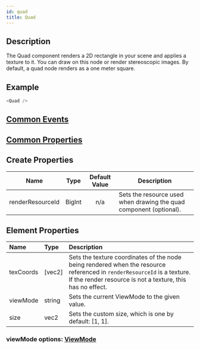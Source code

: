 ```yaml
---
id: quad
title: Quad
---
```

## Description
The Quad component renders a 2D rectangle in your scene and applies a texture to it. You can draw on this node or render stereoscopic images. By default, a quad node renders as a one meter square.

## Example

```javascript
<Quad />
```

## [Common Events](../types/Events.md)

## [Common Properties](../types/Properties.md)

## Create Properties

| Name             | Type   | Default Value | Description                                                      |
| ---------------- | ------ | :-----------: | ---------------------------------------------------------------- |
| renderResourceId | BigInt |      n/a      | Sets the resource used when drawing the quad component (optional). |

## Element Properties

| Name      | Type   | Description                                                                                                                                                          |
| :-------- | :----- | :------------------------------------------------------------------------------------------------------------------------------------------------------------------- |
| texCoords | [vec2] | Sets the texture coordinates of the node being rendered when the resource referenced in `renderResourceId` is a texture. If the render resource is not a texture, this has no effect. |
| viewMode  | string | Sets the current ViewMode to the given value.                                                                                                                         |
| size      | vec2   | Sets the custom size, which is one by default: [1, 1].                                                                                                                |

### viewMode options: [ViewMode](../types/ViewMode.md)
